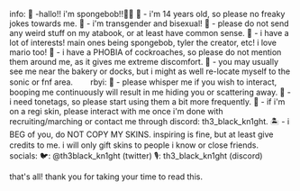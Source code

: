 info:
🧽 -hallo!! i'm spongebob!!👋👋
🐙 - i'm 14 years old, so please no freaky jokes towards me.
🍍 - i'm transgender and bisexual!
🪸 - please do not send any weird stuff on my atabook, or at least have common sense.
🍔 - i have a lot of interests! main ones being spongebob, tyler the creator, etc! i love mario too!
📢 - i have a PHOBIA of cockroaches, so please do not mention them around me, as it gives me extreme discomfort.
🎨 - you may usually see me near the bakery or docks, but i might as well re-locate myself to the sonic or fnf area.
ㅤ⠀
rbyi:
🐠 - please whisper me if you wish to interact, booping me continuously will result in me hiding you or scattering away.
🐌 - i need tonetags, so please start using them a bit more frequently.
🌊 - if i'm on a regi skin, please interact with me once i'm done with recruiting/marching or contact me through discord: th3_black_kn1ght.
🏝️ - i BEG of you, do NOT COPY MY SKINS. inspiring is fine, but at least give credits to me. i will only gift skins to people i know or close friends.
ㅤ⠀
socials:
🐦: @th3black_kn1ght (twitter)
🎙️: th3_black_kn1ght (discord)

that's all! thank you for taking your time to read this.
